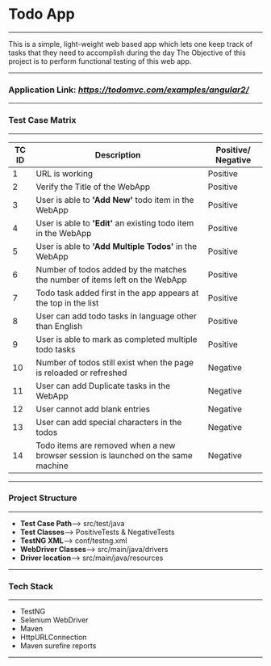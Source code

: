 # Todo App

---

This is a simple, light-weight web based app which lets one keep track of tasks that they need to accomplish during the day
The Objective of this project is to perform functional testing of this web app.

---

### Application Link: _https://todomvc.com/examples/angular2/_

---

### Test Case Matrix

---

| TC ID   |      Description      |  Positive/ Negative |
|----------|-------------|------|
| 1 | URL is working | Positive |
| 2 | Verify the Title of the WebApp | Positive |
| 3 | User is able to **'Add New'** todo item in the WebApp  | Positive |
| 4 | User is able to **'Edit'** an existing todo item in the WebApp  | Positive |
| 5 | User is able to **'Add Multiple Todos'** in the WebApp| Positive |
| 6 | Number of todos added by the matches the number of items left on the WebApp | Positive |
| 7 | Todo task added first in the app appears at the top in the list | Positive |
| 8 | User can add todo tasks in language other than English | Positive |
| 9 | User is able to mark as completed multiple todo tasks | Positive |
| 10 | Number of todos still exist when the page is reloaded or refreshed | Negative |
| 11 | User can add Duplicate tasks in the WebApp | Negative |
| 12 | User cannot add blank entries | Negative |
| 13 | User can add special characters in the todos | Negative |
| 14 | Todo items are removed when a new browser session is launched on the same machine | Negative |

---

### Project Structure

---

- **Test Case Path**--> src/test/java
- **Test Classes**--> PositiveTests & NegativeTests
- **TestNG XML**--> conf/testng.xml
- **WebDriver Classes**--> src/main/java/drivers
- **Driver location**--> src/main/java/resources

---

### Tech Stack

---
- TestNG
- Selenium WebDriver
- Maven
- HttpURLConnection
- Maven surefire reports

---



